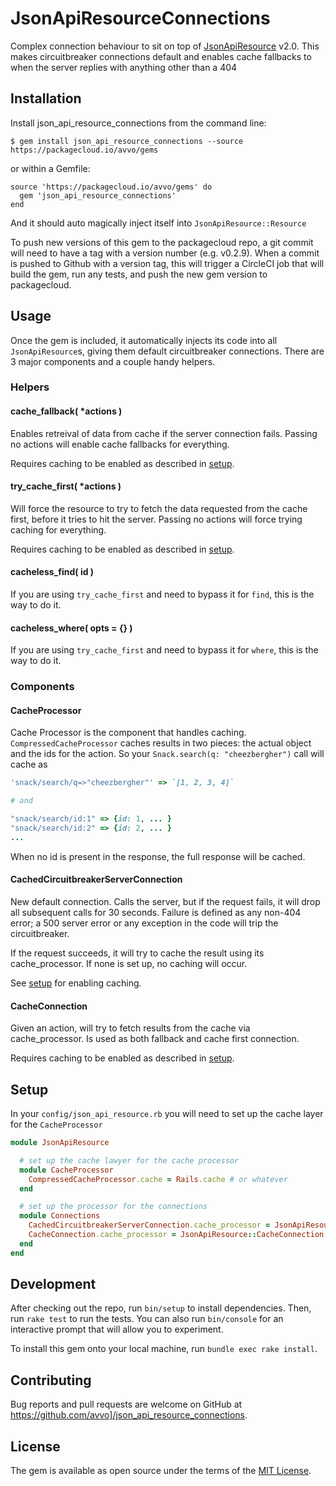 # JsonApiResourceConnections

Complex connection behaviour to sit on top of [JsonApiResource](http://github.com/avvo/json_api_resource) v2.0. This makes circuitbreaker connections default and enables cache fallbacks to when the server replies with anything other than a 404

## Installation

Install json_api_resource_connections from the command line:

    $ gem install json_api_resource_connections --source https://packagecloud.io/avvo/gems

or within a Gemfile:

    source 'https://packagecloud.io/avvo/gems' do
      gem 'json_api_resource_connections'
    end

And it should auto magically inject itself into `JsonApiResource::Resource`


To push new versions of this gem to the packagecloud repo, a git commit will need to have a tag with a version number (e.g. v0.2.9). When a commit is pushed to Github with a version tag, this will trigger a CircleCI job that will build the gem, run any tests, and push the new gem version to packagecloud.

## Usage

Once the gem is included, it automatically injects its code into all `JsonApiResource`s, giving them default circuitbreaker connections. There are 3 major components and a couple handy helpers.

### Helpers

#### cache_fallback( *actions )

Enables retreival of data from cache if the server connection fails. Passing no actions will enable cache fallbacks for everything.

Requires caching to be enabled as described in [setup](#setup).

#### try_cache_first( *actions )

Will force the resource to try to fetch the data requested from the cache first, before it tries to hit the server. Passing no actions will force trying caching for everything.

Requires caching to be enabled as described in [setup](#setup).

#### cacheless_find( id )

If you are using `try_cache_first` and need to bypass it for `find`, this is the way to do it.

#### cacheless_where( opts = {} )

If you are using `try_cache_first` and need to bypass it for `where`, this is the way to do it.

### Components

#### CacheProcessor

Cache Processor is the component that handles caching. `CompressedCacheProcessor` caches results in two pieces: the actual object and the ids for the action. So your `Snack.search(q: "cheezbergher")` call will cache as
``` ruby
'snack/search/q=>"cheezbergher"' => `[1, 2, 3, 4]`

# and

"snack/search/id:1" => {id: 1, ... }
"snack/search/id:2" => {id: 2, ... }
...
```

When no id is present in the response, the full response will be cached.

#### CachedCircuitbreakerServerConnection

New default connection. Calls the server, but if the request fails, it will drop all subsequent calls for 30 seconds. Failure is defined as any non-404 error; a 500 server error or any exception in the code will trip the circuitbreaker.

If the request succeeds, it will try to cache the result using its cache_processor. If none is set up, no caching will occur.

See [setup](#setup) for enabling caching.

#### CacheConnection

Given an action, will try to fetch results from the cache via cache_processor. Is used as both fallback and cache first connection.

Requires caching to be enabled as described in [setup](#setup).

## Setup

In your `config/json_api_resource.rb` you will need to set up the cache layer for the `CacheProcessor`

```ruby
module JsonApiResource

  # set up the cache lawyer for the cache processor
  module CacheProcessor
    CompressedCacheProcessor.cache = Rails.cache # or whatever
  end

  # set up the processor for the connections
  module Connections
    CachedCircuitbreakerServerConnection.cache_processor = JsonApiResource::CacheProcessor::CompressedCacheProcessor
    CacheConnection.cache_processor = JsonApiResource::CacheConnection::CompressedCacheProcessor
  end
end
```

## Development

After checking out the repo, run `bin/setup` to install dependencies. Then, run `rake test` to run the tests. You can also run `bin/console` for an interactive prompt that will allow you to experiment.

To install this gem onto your local machine, run `bundle exec rake install`.

## Contributing

Bug reports and pull requests are welcome on GitHub at https://github.com/avvo]/json_api_resource_connections.


## License

The gem is available as open source under the terms of the [MIT License](http://opensource.org/licenses/MIT).

